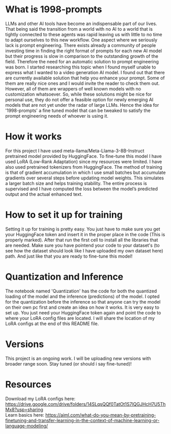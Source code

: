 # What is 1998-prompts
LLMs and other AI tools have become an indispensable part of our lives. That being said the transition from a world with no AI to a world that is tightly connected to these agents was rapid leaving us with little to no time to adapt ourselves to this new workflow. One aspect where we seriously lack is prompt engineering. There exists already a community of people investing time in finding the right format of prompts for each new AI model but their progress is slow in comparison to the outstanding growth of the field. Therefore the need for an automatic solution to prompt engineering was born. I started researching this topic when I found myself unable to express what I wanted to a video generation AI model. I found out that there are currently available solution that help you enhance your prompt. Some of them are really nice ones and I would invite the reader to check them out. However, all of them are wrappers of well known models with no customization whatsoever. So, while these solutions might be nice for personal use, they do not offer a feasible option for newly emerging AI models that are not yet under the radar of large LLMs. Hence the idea for '1998-prompts' a fine tuned model that can be tweaked to satisfy the prompt engineering needs of whoever is using it.

# How it works
For this project I have used meta-llama/Meta-Llama-3-8B-Instruct pretrained model provided by HuggingFace. To fine-tune this model I have used LoRA (Low-Rank Adaptation) since my resources were limited. I have also used pretrained tokenizers from HuggingFace. The method of training is that of gradient accumulation in which I use small batches but accumulate gradients over several steps before updating model weights. This simulates a larger batch size and helps training stability. The entire process is supervised and I have computed the loss between the model’s predicted output and the actual enhanced text.

# How to set it up for training
Setting it up for training is pretty easy. You just have to make sure you get your HuggingFace token and insert it in the proper place in the code (This is properly marked). After that run the first cell to install all the libraries that are needed. Make sure you have pointend your code to your dataset's (to see how the dataset should look like I have uploaded my own dataset here) path. And just like that you are ready to fine-tune this model!

# Quantization and Inference
The notebook named 'Quantization' has the code for both the quantized loading of the model and the inference (predictions) of the model. I opted for the quantization before the inference so that anyone can try the model on their own pc first and create an idea on how it works. It is very easy to set up. You just need your HuggingFace token again and point the code to where your LoRA config files are located. I will share the location of my LoRA configs at the end of this README file.

# Versions
This project is an ongoing work. I will be uploading new versions with broader range soon. Stay tuned (or should i say fine-tuned)!

# Resources
Download my LoRA configs here: https://drive.google.com/drive/folders/14SLqsQQf0TatOt1S7lQGJHcH7U5ThMx8?usp=sharing <br>
Learn basics here: https://aiml.com/what-do-you-mean-by-pretraining-finetuning-and-transfer-learning-in-the-context-of-machine-learning-or-language-modeling/

